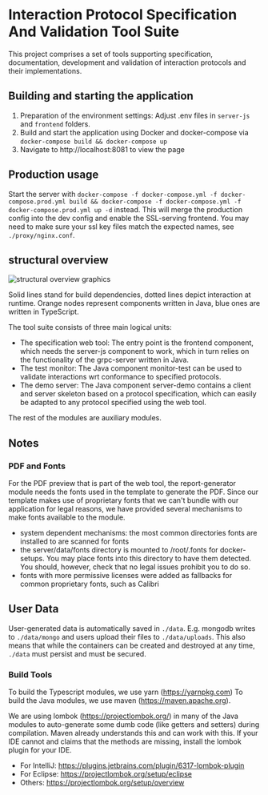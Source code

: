 # Interaction Protocol Specification And Validation Tool Suite

This project comprises a set of tools supporting specification, documentation, development and validation of interaction protocols and their implementations.

## Building and starting the application 
1. Preparation of the environment settings: Adjust .env files in `server-js` and `frontend` folders.
2. Build and start the application using Docker and docker-compose via `docker-compose build && docker-compose up`
3. Navigate to http://localhost:8081 to view the page

## Production usage
Start the server with `docker-compose -f docker-compose.yml -f docker-compose.prod.yml build && docker-compose -f docker-compose.yml -f docker-compose.prod.yml up -d` instead.
This will merge the production config into the dev config and enable the SSL-serving frontend.
You may need to make sure your ssl key files match the expected names, see `./proxy/nginx.conf`.

## structural overview
![structural overview graphics](https://g.gravizo.com/source/svg?https%3A%2F%2Fraw.githubusercontent.com%2FFIT-Mobility%2Finteraction-protocol-suite%2Fmaster%2Fstructural-overview.gv)

Solid lines stand for build dependencies, dotted lines depict interaction at runtime.
Orange nodes represent components written in Java, blue ones are written in TypeScript.

The tool suite consists of three main logical units:
- The specification web tool: The entry point is the frontend component, which needs the server-js component to work, which in turn relies on the functionality of the grpc-server written in Java.
- The test monitor: The Java component monitor-test can be used to validate interactions wrt conformance to specified protocols.
- The demo server: The Java component server-demo contains a client and server skeleton based on a protocol specification, which can easily be adapted to any protocol specified using the web tool.

The rest of the modules are auxiliary modules.

## Notes

### PDF and Fonts

For the PDF preview that is part of the web tool, the report-generator module needs the fonts used in the template to generate the PDF.
Since our template makes use of proprietary fonts that we can't bundle with our application for legal reasons, we have provided several mechanisms to make fonts available to the module.
- system dependent mechanisms: the most common directories fonts are installed to are scanned for fonts
- the server/data/fonts directory is mounted to /root/.fonts for docker-setups. You may place fonts into this directory to have them detected. You should, however, check that no legal issues prohibit you to do so.
- fonts with more permissive licenses were added as fallbacks for common proprietary fonts, such as Calibri

## User Data

User-generated data is automatically saved in `./data`. E.g. mongodb writes to `./data/mongo` and users upload their files to `./data/uploads`.
This also means that while the containers can be created and destroyed at any time, `./data` must persist and must be secured.

### Build Tools

To build the Typescript modules, we use yarn (https://yarnpkg.com)
To build the Java modules, we use maven (https://maven.apache.org).

We are using lombok (https://projectlombok.org/) in many of the Java modules to auto-generate some dumb code (like getters and setters) during compilation.
Maven already understands this and can work with this. If your IDE cannot and claims that the methods are missing, install the lombok plugin for your IDE.

- For IntelliJ: https://plugins.jetbrains.com/plugin/6317-lombok-plugin
- For Eclipse: https://projectlombok.org/setup/eclipse
- Others: https://projectlombok.org/setup/overview
